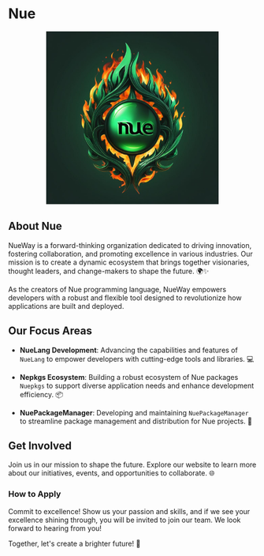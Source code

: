 # Nue

<center><img src="image0_0_nue.jpg" alt="NueWay" height="350"></center>

## About Nue  

NueWay is a forward-thinking organization dedicated to driving innovation, fostering collaboration, and promoting excellence in various industries. Our mission is to create a dynamic ecosystem that brings together visionaries, thought leaders, and change-makers to shape the future. 🌍✨  

As the creators of Nue programming language, NueWay empowers developers with a robust and flexible tool designed to revolutionize how applications are built and deployed.
  
## Our Focus Areas  

- **NueLang Development**: Advancing the capabilities and features of `NueLang` to empower developers with cutting-edge tools and libraries. 💻  

- **Nepkgs Ecosystem**: Building a robust ecosystem of Nue packages `Nuepkgs` to support diverse application needs and enhance development efficiency. 📦  

- **NuePackageManager**: Developing and maintaining `NuePackageManager` to streamline package management and distribution for Nue projects. 🚀  

## Get Involved  
Join us in our mission to shape the future. Explore our website to learn more about our initiatives, events, and opportunities to collaborate. 🌐  

### How to Apply

Commit to excellence! Show us your passion and skills, and if we see your excellence shining through, you will be invited to join our team. We look forward to hearing from you!


Together, let's create a brighter future! 🌟
